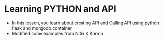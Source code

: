 # Learning PYTHON and API
*  In this lesson, you learn about creating API and Calling API using python flask and mongodb container
*  Modified some examples from Nitin K Karma 
